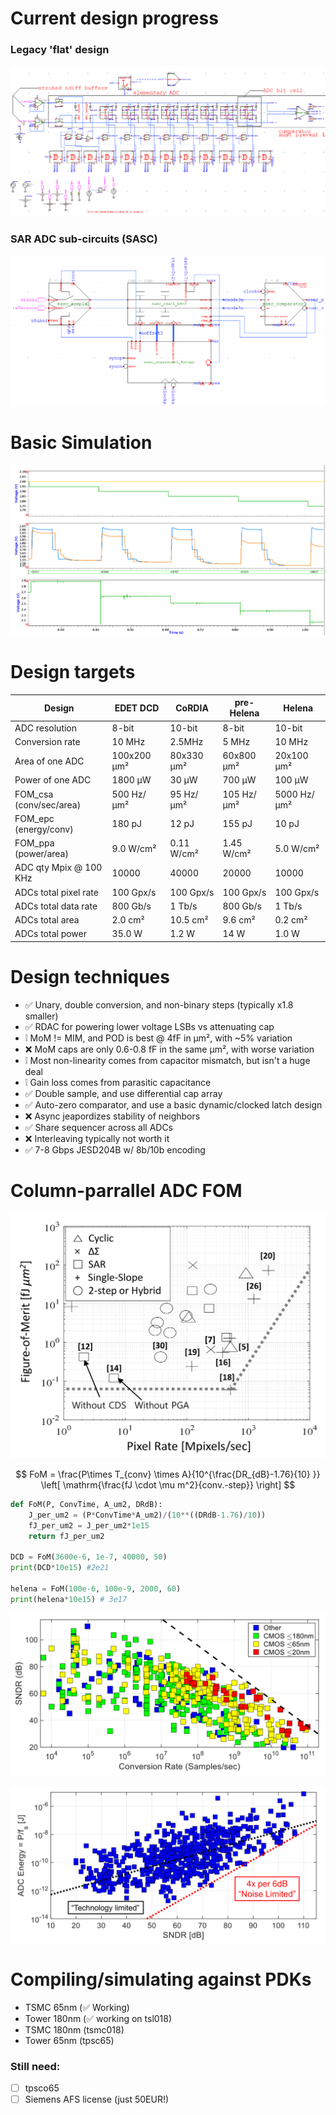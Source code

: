 # Current design progress

### Legacy 'flat' design
![alt text](docs/images/helena_before.png)

### SAR ADC sub-circuits (SASC)
![alt text](docs/images/helena_top.png)

# Basic Simulation

![alt text](docs/images/helena_sim.png)

# Design targets

| Design                  | EDET DCD    | CoRDIA     | pre-Helena | Helena      |
|-------------------------|-------------|------------|------------|-------------|
| ADC resolution          | 8-bit       | 10-bit     | 8-bit      | 10-bit      |
| Conversion rate         | 10 MHz      | 2.5MHz     | 5 MHz      | 10 MHz      |
| Area of one ADC         | 100x200 μm² | 80x330 μm² | 60x800 μm² | 20x100 μm²  |
| Power of one ADC        | 1800 μW     | 30 μW      | 700 μW     | 100 μW      |
| FOM_csa (conv/sec/area) | 500 Hz/μm²  | 95 Hz/μm²  | 105 Hz/μm² | 5000 Hz/μm² |
| FOM_epc (energy/conv)   | 180 pJ      | 12 pJ      | 155 pJ     | 10 pJ       |
| FOM_ppa (power/area)    | 9.0 W/cm²   | 0.11 W/cm² | 1.45 W/cm² | 5.0 W/cm²   |
| ADC qty Mpix @ 100 KHz  | 10000       | 40000      | 20000      | 10000       |
| ADCs total pixel rate   | 100 Gpx/s   | 100 Gpx/s  | 100 Gpx/s  | 100 Gpx/s   |
| ADCs total data rate    | 800 Gb/s    | 1 Tb/s     | 800 Gb/s   | 1 Tb/s      |
| ADCs total area         | 2.0 cm²     | 10.5 cm²   | 9.6 cm²    | 0.2 cm²     |
| ADCs total power        | 35.0 W      | 1.2 W      | 14 W       | 1.0 W       |

# Design techniques

- ✅ Unary, double conversion, and non-binary steps (typically x1.8 smaller)
- ✅ RDAC for powering lower voltage LSBs vs attenuating cap
- ❕ MoM != MIM, and POD is best  @ 4fF in μm², with ~5% variation
- ❌ MoM caps are only 0.6-0.8 fF in the same μm², with worse variation
- ❕ Most non-linearity comes from capacitor mismatch, but isn't a huge deal
- ❕ Gain loss comes from parasitic capacitance
- ✅ Double sample, and use differential cap array
- ✅ Auto-zero comparator, and use a basic dynamic/clocked latch design
- ❌ Async jeapordizes stability of neighbors
- ✅ Share sequencer across all ADCs
- ❌ Interleaving typically not worth it
- ✅ 7-8 Gbps JESD204B w/ 8b/10b encoding

# Column-parrallel ADC FOM

![alt text](docs/images/helena_adc_fom.png)

$$
FoM = \frac{P\times T_{conv} \times A}{10^{\frac{DR_{dB}-1.76}{10} }} \left[ \mathrm{\frac{fJ \cdot \mu m^2}{conv.-step}} \right]
$$

```python
def FoM(P, ConvTime, A_um2, DRdB):
    J_per_um2 = (P*ConvTime*A_um2)/(10**((DRdB-1.76)/10))
    fJ_per_um2 = J_per_um2*1e15
    return fJ_per_um2

DCD = FoM(3600e-6, 1e-7, 40000, 50)
print(DCD*10e15) #2e21

helena = FoM(100e-6, 100e-9, 2000, 60) 
print(helena*10e15) # 3e17
```

![alt text](docs/images/helena_power_conv.png)

![alt text](docs/images/helena_energy_sndr.png)

# Compiling/simulating against PDKs

- TSMC 65nm (✅ Working)
- Tower 180nm (✅ working on tsl018)
- TSMC 180nm (tsmc018)
- Tower 65nm (tpsc65)

### Still need:
- [ ] tpsco65
- [ ] Siemens AFS license (just 50EUR!)